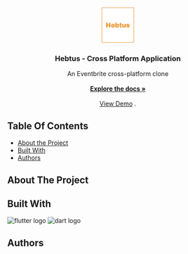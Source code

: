 <br/>
<p align="center">
  <a href="https://github.com//">
    <img src="hebtus_crossplatform/assets/images/hebtus-readme-image.png" alt="Logo" width="80" height="80">
  </a>

  <h3 align="center">Hebtus - Cross Platform Application</h3>

  <p align="center">
    An Eventbrite cross-platform clone
    <br/>
    <br/>
    <a href="https://github.com/Hebtus/Cross-platform/tree/main/hebtus_crossplatform"><strong>Explore the docs »</strong></a>
    <br/>
    <br/>
    <a href="https://github.com/Hebtus/Cross-platform/tree/main/hebtus_crossplatform">View Demo</a>
    .
  </p>
</p>


## Table Of Contents

* [About the Project](#about-the-project)
* [Built With](#built-with)
* [Authors](#authors)

## About The Project


## Built With
<div align="left">
  <img src="https://cdn.jsdelivr.net/gh/devicons/devicon/icons/flutter/flutter-original.svg" height="40" width="52" alt="flutter logo"  />
  <img src="https://cdn.jsdelivr.net/gh/devicons/devicon/icons/dart/dart-original.svg" height="40" width="52" alt="dart logo"  />
</div>

###


## Authors

